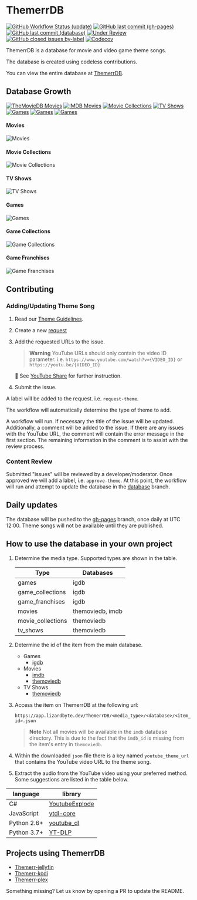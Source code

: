 # ThemerrDB

[![GitHub Workflow Status (update)](https://img.shields.io/github/actions/workflow/status/LizardByte/ThemerrDB/update-pages.yml?branch=master&event=schedule&style=for-the-badge&logo=github&label=build)](https://github.com/LizardByte/ThemerrDB/actions/workflows/update-pages.yml?query=branch%3Amaster+event%3Aschedule)
[![GitHub last commit (gh-pages)](https://img.shields.io/github/last-commit/LizardByte/ThemerrDB/gh-pages?style=for-the-badge&logo=github-pages&label=last%20deployment)](https://github.com/LizardByte/ThemerrDB/commits/gh-pages)
[![GitHub last commit (database)](https://img.shields.io/github/last-commit/LizardByte/ThemerrDB/database?style=for-the-badge&logo=amazon-documentdb&logoColor=white&label=database%20updated)](https://github.com/LizardByte/ThemerrDB/commits/database)
[![Under Review](https://img.shields.io/github/issues/LizardByte/ThemerrDB/request-theme?label=under%20review&style=for-the-badge)](https://github.com/LizardByte/ThemerrDB/issues?q=is%3Aopen+is%3Aissue+label%3Arequest-theme)
[![GitHub closed issues by-label](https://img.shields.io/github/issues-closed/LizardByte/ThemerrDB/approve-theme?style=for-the-badge&label=Approved&color=green)](https://github.com/LizardByte/ThemerrDB/issues?q=is%3Aissue+is%3Aclosed+label%3Aapprove-theme)
[![Codecov](https://img.shields.io/codecov/c/gh/LizardByte/ThemerrDB?token=RAWCMC72RT&style=for-the-badge&logo=codecov&label=codecov)](https://app.codecov.io/gh/LizardByte/ThemerrDB)

ThemerrDB is a database for movie and video game theme songs.

The database is created using codeless contributions.

You can view the entire database at [ThemerrDB](https://app.lizardbyte.dev/ThemerrDB).

## Database Growth
[![TheMovieDB Movies](https://img.shields.io/badge/dynamic/json?url=https%3A%2F%2Fapp.lizardbyte.dev%2FThemerrDB%2Fmovies%2Fpages.json&query=count&style=for-the-badge&label=TheMovieDB%20Movies&logo=the-movie-database&logoColor=ffffff&color=01B4E4&labelColor=01B4E4)](#movies)
[![IMDB Movies](https://img.shields.io/badge/dynamic/json?url=https%3A%2F%2Fapp.lizardbyte.dev%2FThemerrDB%2Fmovies%2Fpages.json&query=imdb_count&style=for-the-badge&label=IMDB%20Movies&logo=imdb&logoColor=000000&color=F5C518&labelColor=F5C518)](#movies)
[![Movie Collections](https://img.shields.io/badge/dynamic/json?url=https%3A%2F%2Fapp.lizardbyte.dev%2FThemerrDB%2Fmovie_collections%2Fpages.json&query=count&style=for-the-badge&label=Movie%20Collections&logo=the-movie-database&logoColor=ffffff&color=01B4E4&labelColor=01B4E4)](#movie-collections)
[![TV Shows](https://img.shields.io/badge/dynamic/json?url=https%3A%2F%2Fapp.lizardbyte.dev%2FThemerrDB%2Ftv_shows%2Fpages.json&query=count&style=for-the-badge&label=TV%20Shows&logo=the-movie-database&logoColor=ffffff&color=01B4E4&labelColor=01B4E4)](#tv-shows)
[![Games](https://img.shields.io/badge/dynamic/json?url=https%3A%2F%2Fapp.lizardbyte.dev%2FThemerrDB%2Fgames%2Fpages.json&query=count&style=for-the-badge&label=Games&logo=igdb&logoColor=ffffff&color=9147FF&labelColor=9147FF)](#games)
[![Games](https://img.shields.io/badge/dynamic/json?url=https%3A%2F%2Fapp.lizardbyte.dev%2FThemerrDB%2Fgame_collections%2Fpages.json&query=count&style=for-the-badge&label=Game%20Collections&logo=igdb&logoColor=ffffff&color=9147FF&labelColor=9147FF)](#game-collections)
[![Games](https://img.shields.io/badge/dynamic/json?url=https%3A%2F%2Fapp.lizardbyte.dev%2FThemerrDB%2Fgame_franchises%2Fpages.json&query=count&style=for-the-badge&label=Game%20Franchises&logo=igdb&logoColor=ffffff&color=9147FF&labelColor=9147FF)](#game-franchises)

#### Movies
![Movies](https://app.lizardbyte.dev/ThemerrDB/movies/movies_plot.svg)

#### Movie Collections
![Movie Collections](https://app.lizardbyte.dev/ThemerrDB/movie_collections/movie_collections_plot.svg)

#### TV Shows
![TV Shows](https://app.lizardbyte.dev/ThemerrDB/tv_shows/tv_shows_plot.svg)

#### Games
![Games](https://app.lizardbyte.dev/ThemerrDB/games/games_plot.svg)

#### Game Collections
![Game Collections](https://app.lizardbyte.dev/ThemerrDB/game_collections/game_collections_plot.svg)

#### Game Franchises
![Game Franchises](https://app.lizardbyte.dev/ThemerrDB/game_franchises/game_franchises_plot.svg)

## Contributing

### Adding/Updating Theme Song

1. Read our [Theme Guidelines](docs/Theme_Guidelines.md).

2. Create a new [request](https://github.com/LizardByte/ThemerrDB/issues/new?assignees=&labels=request-theme&template=theme.yml&title=%5BTHEME%5D%3A+)

3. Add the requested URLs to the issue.

   > **Warning**
   > YouTube URLs should only contain the video ID parameter. i.e. `https://www.youtube.com/watch?v={VIDEO_ID}` or
   >`https://youtu.be/{VIDEO_ID}`
   
   :link: See [YouTube Share](docs/YouTube_Share.md) for further instruction.

4. Submit the issue.

A label will be added to the request. i.e. `request-theme`.

The workflow will automatically determine the type of theme to add.

A workflow will run. If necessary the title of the issue will be updated. Additionally, a comment will be added to the
issue. If there are any issues with the YouTube URL, the comment will contain the error message in the first section.
The remaining information in the comment is to assist with the review process.

### Content Review

Submitted "issues" will be reviewed by a developer/moderator. Once approved we will add a label, i.e. `approve-theme`.
At this point, the workflow will run and attempt to update the database in the
[database](https://github.com/LizardByte/ThemerrDB/tree/database) branch.

## Daily updates

The database will be pushed to the [gh-pages](https://github.com/LizardByte/ThemerrDB/tree/gh-pages) branch, once daily
at UTC 12:00. Theme songs will not be available until they are published.

## How to use the database in your own project

1. Determine the media type. Supported types are shown in the table.

   | Type              | Databases        |
   |-------------------|------------------|
   | games             | igdb             |
   | game_collections  | igdb             |
   | game_franchises   | igdb             |
   | movies            | themoviedb, imdb |
   | movie_collections | themoviedb       |
   | tv_shows          | themoviedb       |

2. Determine the id of the item from the main database.

    - Games
      - [igdb](https://www.igdb.com/)
    - Movies
      - [imdb](https://www.imdb.com/)
      - [themoviedb](https://www.themoviedb.org/)
    - TV Shows
      - [themoviedb](https://www.themoviedb.org/)

3. Access the item on ThemerrDB at the following url:

   `https://app.lizardbyte.dev/ThemerrDB/<media_type>/<database>/<item_id>.json`

   > **Note**
   > Not all movies will be available in the `imdb` database directory. This is due to the fact that the
   > `imdb_id` is missing from the item's entry in `themoviedb`.

4. Within the downloaded `json` file there is a key named `youtube_theme_url` that contains the YouTube video URL to 
   the theme song.
5. Extract the audio from the YouTube video using your preferred method. Some suggestions are listed in the table below.
  
| language    | library                                                    |
|-------------|------------------------------------------------------------|
| C#          | [YoutubeExplode](https://github.com/Tyrrrz/YoutubeExplode) |
| JavaScript  | [ytdl-core](https://www.npmjs.com/package/ytdl-core)       |
| Python 2.6+ | [youtube_dl](https://github.com/ytdl-org/youtube-dl)       |
| Python 3.7+ | [YT-DLP](https://github.com/yt-dlp/yt-dlp)                 |

## Projects using ThemerrDB

- [Themerr-jellyfin](https://github.com/LizardByte/Themerr-jellyfin)
- [Themerr-kodi](https://github.com/LizardByte/Themerr-kodi)
- [Themerr-plex](https://github.com/LizardByte/Themerr-plex)

Something missing? Let us know by opening a PR to update the README.
